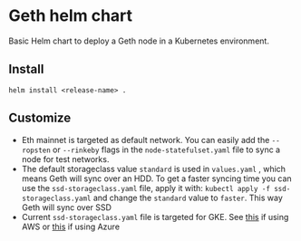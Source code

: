 # Geth helm chart
Basic Helm chart to deploy a Geth node in a Kubernetes environment. 

## Install 
`helm install <release-name> .`

## Customize
- Eth mainnet is targeted as default network. You can easily add the `--ropsten` or `--rinkeby` flags in the `node-statefulset.yaml` file to sync a node for test networks.
- The default storageclass value `standard`  is used in  `values.yaml` , which means Geth will sync over an HDD. To get a faster syncing time you can use the `ssd-storageclass.yaml` file, apply it with: `kubectl apply -f ssd-storageclass.yaml` and change the `standard` value to `faster`. This way Geth will sync over SSD
- Current `ssd-storageclass.yaml` file is targeted for GKE. See [this](https://docs.aws.amazon.com/eks/latest/userguide/storage-classes.html) if using AWS
 or [this](https://docs.microsoft.com/nl-nl/azure/aks/concepts-storage) if using Azure 
